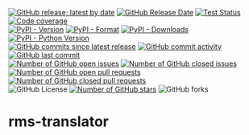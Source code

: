 [![GitHub release; latest by date](https://img.shields.io/github/v/release/SETI/rms-translator)](https://github.com/SETI/rms-translator/releases)
[![GitHub Release Date](https://img.shields.io/github/release-date/SETI/rms-translator)](https://github.com/SETI/rms-translator/releases)
[![Test Status](https://img.shields.io/github/actions/workflow/status/SETI/rms-translator/run-tests.yml?branch=main)](https://github.com/SETI/rms-translator/actions)
[![Code coverage](https://img.shields.io/codecov/c/github/SETI/rms-translator/main?logo=codecov)](https://codecov.io/gh/SETI/rms-translator)
<br />
[![PyPI - Version](https://img.shields.io/pypi/v/rms-translator)](https://pypi.org/project/rms-translator)
[![PyPI - Format](https://img.shields.io/pypi/format/rms-translator)](https://pypi.org/project/rms-translator)
[![PyPI - Downloads](https://img.shields.io/pypi/dm/rms-translator)](https://pypi.org/project/rms-translator)
[![PyPI - Python Version](https://img.shields.io/pypi/pyversions/rms-translator)](https://pypi.org/project/rms-translator)
<br />
[![GitHub commits since latest release](https://img.shields.io/github/commits-since/SETI/rms-translator/latest)](https://github.com/SETI/rms-translator/commits/main/)
[![GitHub commit activity](https://img.shields.io/github/commit-activity/m/SETI/rms-translator)](https://github.com/SETI/rms-translator/commits/main/)
[![GitHub last commit](https://img.shields.io/github/last-commit/SETI/rms-translator)](https://github.com/SETI/rms-translator/commits/main/)
<br />
[![Number of GitHub open issues](https://img.shields.io/github/issues-raw/SETI/rms-translator)](https://github.com/SETI/rms-translator/issues)
[![Number of GitHub closed issues](https://img.shields.io/github/issues-closed-raw/SETI/rms-translator)](https://github.com/SETI/rms-translator/issues)
[![Number of GitHub open pull requests](https://img.shields.io/github/issues-pr-raw/SETI/rms-translator)](https://github.com/SETI/rms-translator/pulls)
[![Number of GitHub closed pull requests](https://img.shields.io/github/issues-pr-closed-raw/SETI/rms-translator)](https://github.com/SETI/rms-translator/pulls)
<br />
![GitHub License](https://img.shields.io/github/license/SETI/rms-translator)
[![Number of GitHub stars](https://img.shields.io/github/stars/SETI/rms-translator)](https://github.com/SETI/rms-translator/stargazers)
![GitHub forks](https://img.shields.io/github/forks/SETI/rms-translator)

# rms-translator
